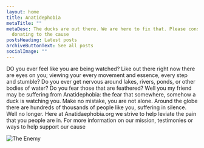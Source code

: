 ```yaml
---
layout: home
title: Anatidephobia
metaTitle: ""
metaDesc: The ducks are out there. We are here to fix that. Please consider
  donating to the cause
postsHeading: Latest posts
archiveButtonText: See all posts
socialImage: ""
---
```

DO you ever feel like you are being watched? Like out there right now there are eyes on you; viewing your every movement and essence, every step and stumble? Do you ever get nervous around lakes, rivers, ponds, or other bodies of water? Do you fear those that are feathered? Well you my friend may be suffering from Anatidephobia: the fear that somewhere, somehow a duck is watching you. Make no mistake, you are not alone. Around the globe there are hundreds of thousands of people like you, suffering in silence. Well no longer. Here at Anatidaephobia.org we strive to help leviate the pain that you people are in. For more information on our mission, testimonies or ways to help support our cause

![](/images/pexels-shay-wood-574120-1-.jpg "The Enemy")